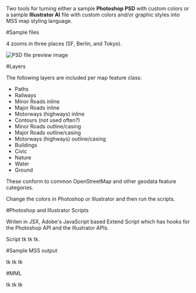 Two tools for turning either a sample **Photoshop PSD** with custom colors or a sample **Illustrator AI** file with custom colors and/or graphic styles into MSS map styling language.

#Sample files

4 zooms in three places (SF, Berlin, and Tokyo). 

![PSD file preview image](https://github.com/nvkelso/carto-css-map-styling/raw/master/tools/psd_to_mss/MAP_colors.png)

#Layers

The following layers are included per map feature class:

* Paths
* Railways
* Minor Roads inline
* Major Roads inline
* Motorways (highways) inline
* Contours (not used often?)
* Minor Roads outline/casing
* Major Roads outline/casing
* Motorways (highways) outline/casing
* Buildings
* Civic
* Nature
* Water
* Ground

These conform to common OpenStreetMap and other geodata feature categories.

Change the colors in Photoshop or Illustrator and then run the scripts.

#Photoshop and Illustrator Scripts

Writen in JSX, Adobe's JavaScript based Extend Script which has hooks for the Photoshop API and the Illustrator APIs.

Script tk tk tk.

#Sample MSS output

tk tk tk

#MML

tk tk tk